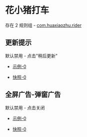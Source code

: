# 花小猪打车

存在 2 规则组 - [com.huaxiaozhu.rider](/src/apps/com.huaxiaozhu.rider.ts)

## 更新提示

默认禁用 - 点击"稍后更新"

- [示例-0](https://m.gkd.li/57941037/7b5e81bf-6c51-4222-b832-ba4176be2a4b)

- [快照-0](https://i.gkd.li/i/14233480)

## 全屏广告-弹窗广告

默认禁用 - 点击关闭

- [示例-0](https://m.gkd.li/57941037/1555a2be-92cb-4360-b50f-019f30955a22)

- [快照-0](https://i.gkd.li/i/14233488)
